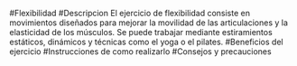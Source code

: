 #Flexibilidad
#Descripcion
El ejercicio de flexibilidad consiste en movimientos diseñados para mejorar la movilidad de las articulaciones y la elasticidad de los músculos. Se puede trabajar mediante estiramientos estáticos, dinámicos y técnicas como el yoga o el pilates.
#Beneficios del ejercicio
#Instrucciones de como realizarlo
#Consejos y precauciones
